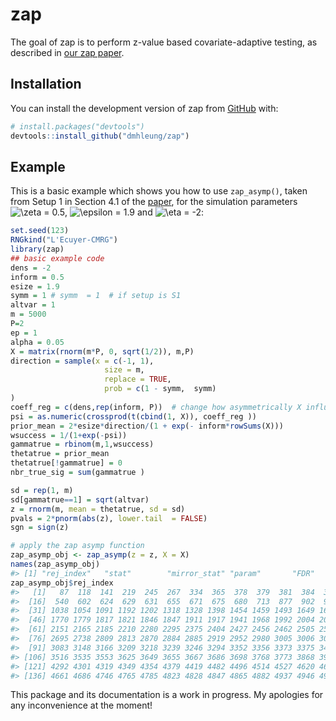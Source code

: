 
<!-- README.md is generated from README.Rmd. Please edit that file -->

# zap

<!-- badges: start -->
<!-- badges: end -->

The goal of zap is to perform z-value based covariate-adaptive testing,
as described in [our zap
paper](https://academic.oup.com/jrsssb/article/84/5/1886/7072884).

## Installation

You can install the development version of zap from
[GitHub](https://github.com/) with:

``` r
# install.packages("devtools")
devtools::install_github("dmhleung/zap")
```

## Example

This is a basic example which shows you how to use `zap_asymp()`, taken
from Setup 1 in Section 4.1 of the
[paper](https://academic.oup.com/jrsssb/article/84/5/1886/7072884), for
the simulation parameters
![\zeta = 0.5](https://latex.codecogs.com/png.image?%5Cdpi%7B110%7D&space;%5Cbg_white&space;%5Czeta%20%3D%200.5 "\zeta = 0.5"),
![\epsilon = 1.9](https://latex.codecogs.com/png.image?%5Cdpi%7B110%7D&space;%5Cbg_white&space;%5Cepsilon%20%3D%201.9 "\epsilon = 1.9")
and
![\eta = -2](https://latex.codecogs.com/png.image?%5Cdpi%7B110%7D&space;%5Cbg_white&space;%5Ceta%20%3D%20-2 "\eta = -2"):

``` r
set.seed(123)
RNGkind("L'Ecuyer-CMRG")
library(zap)
## basic example code
dens = -2
inform = 0.5
esize = 1.9
symm = 1 # symm  = 1  # if setup is S1
altvar = 1
m = 5000
P=2
ep = 1
alpha = 0.05
X = matrix(rnorm(m*P, 0, sqrt(1/2)), m,P)
direction = sample(x = c(-1, 1),
                     size = m,
                     replace = TRUE,
                     prob = c(1 - symm,  symm)
)
coeff_reg = c(dens,rep(inform, P))  # change how asymmetrically X influence the probabilities
psi = as.numeric(crossprod(t(cbind(1, X)), coeff_reg ))
prior_mean = 2*esize*direction/(1 + exp(- inform*rowSums(X)))
wsuccess = 1/(1+exp(-psi))
gammatrue = rbinom(m,1,wsuccess)
thetatrue = prior_mean
thetatrue[!gammatrue] = 0
nbr_true_sig = sum(gammatrue )

sd = rep(1, m)
sd[gammatrue==1] = sqrt(altvar)
z = rnorm(m, mean = thetatrue, sd = sd)
pvals = 2*pnorm(abs(z), lower.tail  = FALSE)
sgn = sign(z) 

# apply the zap asymp function
zap_asymp_obj <- zap_asymp(z = z, X = X)
names(zap_asymp_obj)
#> [1] "rej_index"   "stat"        "mirror_stat" "param"       "FDR"
zap_asymp_obj$rej_index
#>   [1]   87  118  141  219  245  267  334  365  378  379  381  384  392  434  519
#>  [16]  540  602  624  629  631  655  671  675  680  713  877  902  947  969  985
#>  [31] 1038 1054 1091 1192 1202 1318 1328 1398 1454 1459 1493 1649 1672 1685 1729
#>  [46] 1770 1779 1817 1821 1846 1847 1911 1917 1941 1968 1992 2004 2029 2055 2103
#>  [61] 2151 2165 2185 2210 2280 2295 2375 2404 2427 2456 2462 2505 2572 2589 2692
#>  [76] 2695 2738 2809 2813 2870 2884 2885 2919 2952 2980 3005 3006 3020 3023 3059
#>  [91] 3083 3148 3166 3209 3218 3239 3246 3294 3352 3356 3373 3375 3440 3494 3501
#> [106] 3516 3535 3553 3625 3649 3655 3667 3686 3698 3768 3773 3868 3932 4043 4126
#> [121] 4292 4301 4319 4349 4354 4379 4419 4482 4496 4514 4527 4620 4626 4652 4655
#> [136] 4661 4686 4746 4765 4785 4823 4828 4847 4865 4882 4937 4946 4998
```

This package and its documentation is a work in progress. My apologies
for any inconvenience at the moment!
